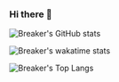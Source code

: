 ### Hi there 👋

<!--
**iBreaker/iBreaker** is a ✨ _special_ ✨ repository because its `README.md` (this file) appears on your GitHub profile.

Here are some ideas to get you started:

- 🔭 I’m currently working on ...
- 🌱 I’m currently learning ...
- 👯 I’m looking to collaborate on ...
- 🤔 I’m looking for help with ...
- 💬 Ask me about ...
- 📫 How to reach me: ...
- 😄 Pronouns: ...
- ⚡ Fun fact: ...
-->




![Breaker's GitHub stats](https://github-readme-stats.vercel.app/api?username=iBreaker&show_icons=true)

![Breaker's wakatime stats](https://github-readme-stats.vercel.app/api/wakatime?username=Breaker&show_icons=true)

![Breaker's Top Langs](https://github-readme-stats.vercel.app/api/top-langs/?username=iBreaker)

